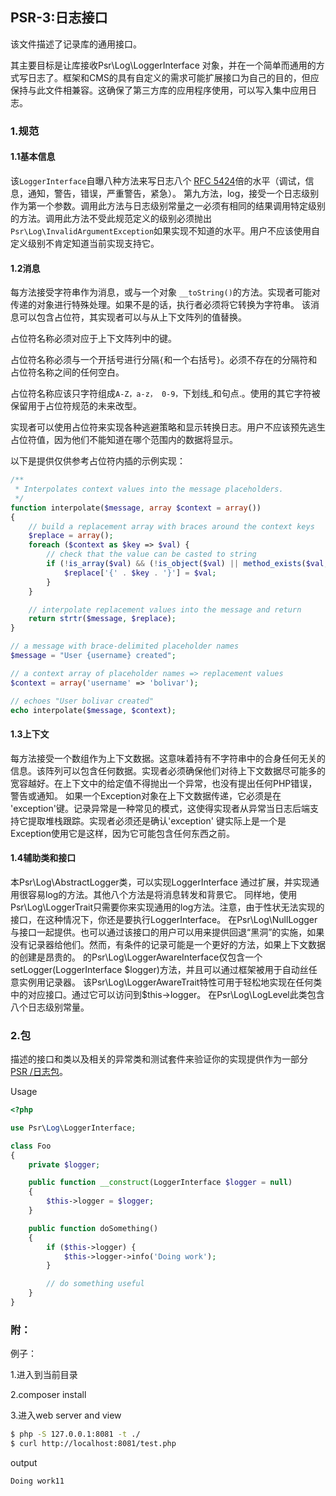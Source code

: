 ## PSR-3:日志接口
该文件描述了记录库的通用接口。

其主要目标是让库接收Psr\Log\LoggerInterface 对象，并在一个简单而通用的方式写日志了。框架和CMS的具有自定义的需求可能扩展接口为自己的目的，但应保持与此文件相兼容。这确保了第三方库的应用程序使用，可以写入集中应用日志。

### 1.规范
#### 1.1基本信息

该```LoggerInterface```自曝八种方法来写日志八个 [RFC 5424]()倍的水平（调试，信息，通知，警告，错误，严重警告，紧急）。
第九方法，log，接受一个日志级别作为第一个参数。调用此方法与日志级别常量之一必须有相同的结果调用特定级别的方法。调用此方法不受此规范定义的级别必须抛出
```Psr\Log\InvalidArgumentException```如果实现不知道的水平。用户不应该使用自定义级别不肯定知道当前实现支持它。

#### 1.2消息

每方法接受字符串作为消息，或与一个对象 ```__toString()```的方法。实现者可能对传递的对象进行特殊处理。如果不是的话，执行者必须将它转换为字符串。
该消息可以包含占位符，其实现者可以与从上下文阵列的值替换。

占位符名称必须对应于上下文阵列中的键。

占位符名称必须与一个开括号进行分隔```{```和一个右括号```}```。必须不存在的分隔符和占位符名称之间的任何空白。

占位符名称应该只字符组成```A-Z，a-z， 0-9，```下划线_和句点.。使用的其它字符被保留用于占位符规范的未来改型。

实现者可以使用占位符来实现各种逃避策略和显示转换日志。用户不应该预先逃生占位符值，因为他们不能知道在哪个范围内的数据将显示。

以下是提供仅供参考占位符内插的示例实现：
```php
/**
 * Interpolates context values into the message placeholders.
 */
function interpolate($message, array $context = array())
{
    // build a replacement array with braces around the context keys
    $replace = array();
    foreach ($context as $key => $val) {
        // check that the value can be casted to string
        if (!is_array($val) && (!is_object($val) || method_exists($val, '__toString'))) {
            $replace['{' . $key . '}'] = $val;
        }
    }

    // interpolate replacement values into the message and return
    return strtr($message, $replace);
}

// a message with brace-delimited placeholder names
$message = "User {username} created";

// a context array of placeholder names => replacement values
$context = array('username' => 'bolivar');

// echoes "User bolivar created"
echo interpolate($message, $context);
```

#### 1.3上下文

每方法接受一个数组作为上下文数据。这意味着持有不字符串中的合身任何无关的信息。该阵列可以包含任何数据。实现者必须确保他们对待上下文数据尽可能多的宽容越好。在上下文中的给定值不得抛出一个异常，也没有提出任何PHP错误，警告或通知。
如果一个Exception对象在上下文数据传递，它必须是在 'exception'键。记录异常是一种常见的模式，这使得实现者从异常当日志后端支持它提取堆栈跟踪。实现者必须还是确认'exception' 键实际上是一个是Exception使用它是这样，因为它可能包含任何东西之前。

#### 1.4辅助类和接口

本Psr\Log\AbstractLogger类，可以实现LoggerInterface 通过扩展，并实现通用很容易log的方法。其他八个方法是将消息转发和背景它。
同样地，使用Psr\Log\LoggerTrait只需要你来实现通用的log方法。注意，由于性状无法实现的接口，在这种情况下，你还是要执行LoggerInterface。
在Psr\Log\NullLogger与接口一起提供。也可以通过该接口的用户可以用来提供回退“黑洞”的实施，如果没有记录器给他们。然而，有条件的记录可能是一个更好的方法，如果上下文数据的创建是昂贵的。
的Psr\Log\LoggerAwareInterface仅包含一个 setLogger(LoggerInterface $logger)方法，并且可以通过框架被用于自动丝任意实例用记录器。
该Psr\Log\LoggerAwareTrait特性可用于轻松地实现在任何类中的对应接口。通过它可以访问到$this->logger。
在Psr\Log\LogLevel此类包含八个日志级别常量。

### 2.包

描述的接口和类以及相关的异常类和测试套件来验证你的实现提供作为一部分 [PSR /日志包](https://packagist.org/packages/psr/log)。

Usage
```php
<?php

use Psr\Log\LoggerInterface;

class Foo
{
    private $logger;

    public function __construct(LoggerInterface $logger = null)
    {
        $this->logger = $logger;
    }

    public function doSomething()
    {
        if ($this->logger) {
            $this->logger->info('Doing work');
        }

        // do something useful
    }
}
```


### 附：
例子：

1.进入到当前目录

2.composer install

3.进入web server and view
```bash
$ php -S 127.0.0.1:8081 -t ./
$ curl http://localhost:8081/test.php
```
output
```text
Doing work11
```
